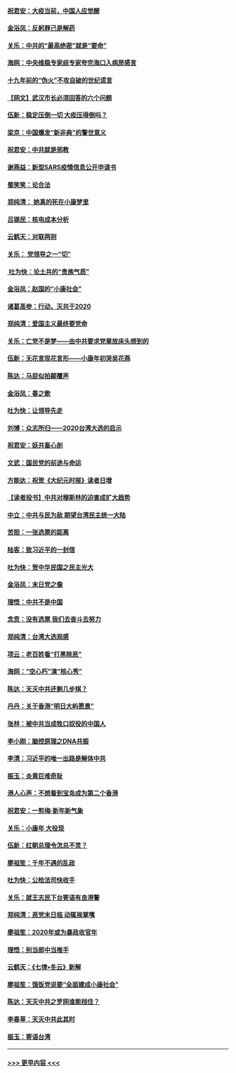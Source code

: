 #### [祝君安：大疫当前，中国人应觉醒](../pages/nsc993/n11821946.md?t=01270002) 
#### [金浴凤：反躬罪己是解药](../pages/nsc993/n11820280.md?t=01270002) 
#### [关乐：中共的“最高绝密”就是“要命”](../pages/nsc993/n11816946.md?t=01270002) 
#### [海网：中央维稳专家组专家夸完海口入病房感言](../pages/nsc993/n11815138.md?t=01270002) 
#### [十九年前的“伪火”不攻自破的世纪谎言](../pages/nsc993/n11813238.md?t=01270002) 
#### [【网文】武汉市长必须回答的六个问题](../pages/nsc993/n11813848.md?t=01270002) 
#### [伍新：稳定压倒一切 大疫压得倒吗？](../pages/nsc993/n11812634.md?t=01270002) 
#### [梁京：中国爆发“新非典”的警世意义](../pages/nsc993/n11812554.md?t=01270002) 
#### [祝君安：中共就是邪教](../pages/nsc993/n11812431.md?t=01270002) 
#### [谢燕益：新型SARS疫情信息公开申请书](../pages/nsc993/n11808840.md?t=01270002) 
#### [蜀笑笑：论合法](../pages/nsc993/n11808064.md?t=01270002) 
#### [郑纯清： 她真的死在小康梦里](../pages/nsc993/n11806623.md?t=01270002) 
#### [吕锡民：核电成本分析](../pages/nsc993/n11806284.md?t=01270002) 
#### [云鹤天：对联两则](../pages/nsc993/n11805957.md?t=01270002) 
#### [关乐： 党领导之一“切”](../pages/nsc993/n11804505.md?t=01270002) 
#### [ 吐为快：论土共的“贵族气质”](../pages/nsc993/n11804490.md?t=01270002) 
#### [金浴凤：赵国的“小康社会”](../pages/nsc993/n11804452.md?t=01270002) 
#### [诸葛高参：行动，灭共于2020](../pages/nsc993/n11804120.md?t=01270002) 
#### [郑纯清：爱国主义最终要党命](../pages/nsc993/n11802197.md?t=01270002) 
#### [关乐：亡党不是梦——由中共要求党章放床头想到的](../pages/nsc993/n11802156.md?t=01270002) 
#### [伍新：无花言现花言形——小康年初哭吴花燕](../pages/nsc993/n11800044.md?t=01270002) 
#### [陈达：马屁似拍颠覆声](../pages/nsc993/n11800010.md?t=01270002) 
#### [金浴凤：春之歌](../pages/nsc993/n11797687.md?t=01270002) 
#### [吐为快：让领导先走](../pages/nsc993/n11797512.md?t=01270002) 
#### [刘博：众志所归——2020台湾大选的启示](../pages/nsc993/n11796878.md?t=01270002) 
#### [祝君安：妖共畜心剖](../pages/nsc993/n11794273.md?t=01270002) 
#### [文武：国民党的前途与命运](../pages/nsc993/n11794198.md?t=01270002) 
#### [方能达：祝贺《大纪元时报》读者日增](../pages/nsc993/n11793807.md?t=01270002) 
#### [【读者投书】中共对穆斯林的迫害成扩大趋势](../pages/nsc993/n11791371.md?t=01270002) 
#### [中立：中共与民为敌 期望台湾民主统一大陆](../pages/nsc993/n11790392.md?t=01270002) 
#### [苦胆：一张选票的距离](../pages/nsc993/n11788914.md?t=01270002) 
#### [陆客：致习近平的一封信](../pages/nsc993/n11788867.md?t=01270002) 
#### [吐为快：贺中华民国之民主光大](../pages/nsc993/n11788618.md?t=01270002) 
#### [金浴凤：末日党之像](../pages/nsc993/n11787475.md?t=01270002) 
#### [理悟：中共不是中国](../pages/nsc993/n11787463.md?t=01270002) 
#### [念贲：没有选票  我们去奋斗去努力](../pages/nsc993/n11787398.md?t=01270002) 
#### [郑纯清：台湾大选观感](../pages/nsc993/n11786210.md?t=01270002) 
#### [项云：老百姓看“打黑除恶”](../pages/nsc993/n11785398.md?t=01270002) 
#### [海网：“空心朽”演“核心秀”](../pages/nsc993/n11783874.md?t=01270002) 
#### [陈达：天灭中共还剩几步棋？](../pages/nsc993/n11783719.md?t=01270002) 
#### [丹丹：关于香港“明日大屿愿景”](../pages/nsc993/n11783273.md?t=01270002) 
#### [张林：被中共当成牲口奴役的中国人](../pages/nsc993/n11782397.md?t=01270002) 
#### [李小刚：脑控原理之DNA共振](../pages/nsc993/n11780962.md?t=01270002) 
#### [李清：习近平的唯一出路是解体中共](../pages/nsc993/n11780866.md?t=01270002) 
#### [振玉：炎黄巨难奇耻](../pages/nsc993/n11779632.md?t=01270002) 
#### [港人心声：不想看到宝岛成为第二个香港](../pages/nsc993/n11778817.md?t=01270002) 
#### [祝君安：一剪梅‧新年新气象](../pages/nsc993/n11776340.md?t=01270002) 
#### [关乐：小康年 大役现](../pages/nsc993/n11774213.md?t=01270002) 
#### [伍新：红朝总理令怎总不灵？](../pages/nsc993/n11770813.md?t=01270002) 
#### [廖祖笙：千年不遇的乱政](../pages/nsc993/n11770373.md?t=01270002) 
#### [吐为快：公检法司快收手](../pages/nsc993/n11770359.md?t=01270002) 
#### [关乐：就王志民下台寄语有良港警](../pages/nsc993/n11769903.md?t=01270002) 
#### [郑纯清：恶党末日临 动辄挨掌嘴](../pages/nsc993/n11769356.md?t=01270002) 
#### [廖祖笙：2020年或为暴政收官年](../pages/nsc993/n11768216.md?t=01270002) 
#### [理悟：别当郎中当推手](../pages/nsc993/n11768243.md?t=01270002) 
#### [云鹤天：《七律▪冬云》新解](../pages/nsc993/n11768204.md?t=01270002) 
#### [廖祖笙：饿饭党说要“全面建成小康社会”](../pages/nsc993/n11767482.md?t=01270002) 
#### [陈达：天灭中共之罗网谁能挡住？](../pages/nsc993/n11767465.md?t=01270002) 
#### [李春草：天灭中共此其时](../pages/nsc993/n11767452.md?t=01270002) 
#### [振玉：寄语台湾](../pages/nsc993/n11767432.md?t=01270002) 

----
#### [ >>> 更早内容 <<< ](../indexes/nsc993-earlier.md)
